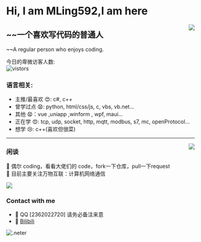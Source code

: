<!--咱也不知道要不要大标题, 就酱紫罢，这么优秀的注释当然不能删除了--> 
# Hi, I am MLing592,I am here

<!--真的不会排版啊啊啊,这么优秀的注释当然不能删除了-->
<img align="right" src="https://api.githubtrends.io/user/svg/Saplonily/langs?time_range=one_year&loc_metric=changed&theme=classic" />

<!--个人破站 -> [ Saplonily 的小破站](https://saplonily-site.ml) --> 

## ~~一个喜欢写代码的普通人
~~A regular person who enjoys coding.

今日的卑微访客人数:  
![vistors](https://count.getloli.com/get/@MLing592?theme=moebooru)

### 语言相关:
- 主推/最喜欢 😍: c#, c++
- 曾学过点 😧: python, html/css/js, c, vbs, vb.net...
- 其他 😧：vue ,uniapp ,winform , wpf, maui...
- 正在学 😍: tcp, udp, socket, http, mqtt, modbus, s7, mc, openProtocol...
- 想学 😢: c++(喜欢但很菜)


****


<img align="right" src="https://api.githubtrends.io/user/svg/MLing592/repos?time_range=one_year&group=other&loc_metric=changed&theme=classic"/>

### 闲谈

🤔 偶尔 coding，看看大佬们的 code，fork一下仓库，pull一下request<br />
🍕 目前主要关注万物互联：计算机网络通信


<img src="https://github-readme-stats.vercel.app/api?username=MLing592"/>

### Contact with me
- 💬 QQ [2362022720] 请务必备注来意
- 💬 [Bilibili](https://space.bilibili.com/385217413/dynamic)

![.neter](https://img.shields.io/badge/-.NETer-%23badff4)
